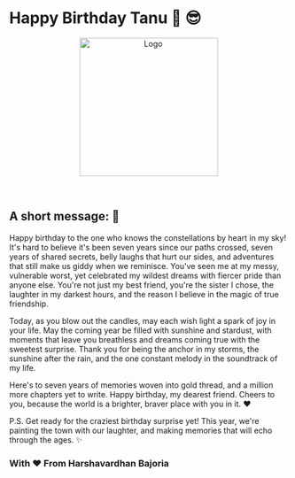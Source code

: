 # Happy Birthday Tanu :partying_face: :sunglasses:

<p align="center">
<img src="https://github.com/HVbajoria/HBD-Tanu/assets/62978274/8a551f99-728f-4ac4-8300-5e647fc36ced" width="250" alt="Logo" >
  </p>
</br>

## A short message: :scroll:
Happy birthday to the one who knows the constellations by heart in my sky! It's hard to believe it's been seven years since our paths crossed, seven years of shared secrets, belly laughs that hurt our sides, and adventures that still make us giddy when we reminisce. You've seen me at my messy, vulnerable worst, yet celebrated my wildest dreams with fiercer pride than anyone else. You're not just my best friend, you're the sister I chose, the laughter in my darkest hours, and the reason I believe in the magic of true friendship.

Today, as you blow out the candles, may each wish light a spark of joy in your life. May the coming year be filled with sunshine and stardust, with moments that leave you breathless and dreams coming true with the sweetest surprise. Thank you for being the anchor in my storms, the sunshine after the rain, and the one constant melody in the soundtrack of my life.

Here's to seven years of memories woven into gold thread, and a million more chapters yet to write. Happy birthday, my dearest friend. Cheers to you, because the world is a brighter, braver place with you in it. ❤️

P.S. Get ready for the craziest birthday surprise yet! This year, we're painting the town with our laughter, and making memories that will echo through the ages. ✨

### With ❤️ From Harshavardhan Bajoria
